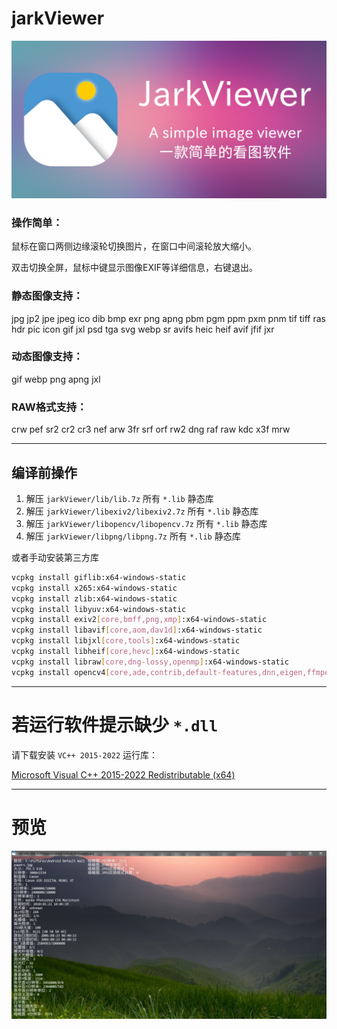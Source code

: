# jarkViewer

![](SocialPreview.png)

### 操作简单：

鼠标在窗口两侧边缘滚轮切换图片，在窗口中间滚轮放大缩小。

双击切换全屏，鼠标中键显示图像EXIF等详细信息，右键退出。

### 静态图像支持：
jpg jp2 jpe jpeg ico dib bmp exr png apng pbm pgm ppm pxm pnm tif tiff ras hdr pic icon gif jxl psd tga svg webp sr avifs heic heif avif jfif jxr

### 动态图像支持：
gif webp png apng jxl

### RAW格式支持：
crw pef sr2 cr2 cr3 nef arw 3fr srf orf rw2 dng raf raw kdc x3f mrw

---

## 编译前操作

1. 解压 `jarkViewer/lib/lib.7z` 所有 `*.lib` 静态库
2. 解压 `jarkViewer/libexiv2/libexiv2.7z` 所有 `*.lib` 静态库
3. 解压 `jarkViewer/libopencv/libopencv.7z` 所有 `*.lib` 静态库
4. 解压 `jarkViewer/libpng/libpng.7z` 所有 `*.lib` 静态库

或者手动安装第三方库
```sh
vcpkg install giflib:x64-windows-static
vcpkg install x265:x64-windows-static
vcpkg install zlib:x64-windows-static
vcpkg install libyuv:x64-windows-static
vcpkg install exiv2[core,bmff,png,xmp]:x64-windows-static
vcpkg install libavif[core,aom,dav1d]:x64-windows-static
vcpkg install libjxl[core,tools]:x64-windows-static
vcpkg install libheif[core,hevc]:x64-windows-static
vcpkg install libraw[core,dng-lossy,openmp]:x64-windows-static
vcpkg install opencv4[core,ade,contrib,default-features,dnn,eigen,ffmpeg,freetype,gdcm,gstreamer,halide,ipp,jasper,jpeg,lapack,nonfree,openexr,opengl,openjpeg,openmp,openvino,ovis,png,python,qt,quirc,sfm,tbb,tiff,vtk,vulkan,webp,world]:x64-windows-static
```

---

# 若运行软件提示缺少 ``*.dll``

请下载安装 `VC++ 2015-2022` 运行库：

[Microsoft Visual C++ 2015-2022 Redistributable (x64)](https://aka.ms/vs/17/release/vc_redist.x64.exe) 

---

# 预览

![](preview.jpg)
